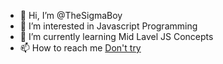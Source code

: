 - 👋 Hi, I’m @TheSigmaBoy
- 👀 I’m interested in Javascript Programming 
- 🌱 I’m currently learning Mid Lavel JS Concepts
- 📫 How to reach me [Don't try]("dont.try@sigma.io")




